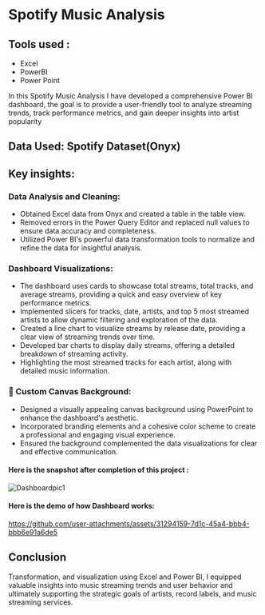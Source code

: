 # Spotify Music Analysis

## Tools used :
- Excel
- PowerBI
- Power Point
  
In this Spotify Music Analysis I have developed a comprehensive Power BI dashboard, the goal is to provide a user-friendly tool to analyze streaming trends, track performance metrics, and gain deeper insights into artist popularity
## Data Used: Spotify Dataset(Onyx)
## Key insights:

### Data Analysis and Cleaning:
- Obtained Excel data from Onyx and created a table in the table view.
- Removed errors in the Power Query Editor and replaced null values to ensure data accuracy and completeness.
- Utilized Power BI's powerful data transformation tools to normalize and refine the data for insightful analysis.
  
### Dashboard Visualizations:
-	The dashboard uses cards to showcase total streams, total tracks, and average streams, providing a quick and easy overview of key performance metrics.
-	Implemented slicers for tracks, date, artists, and top 5 most streamed artists to allow dynamic filtering and exploration of the data.
-	Created a line chart to visualize streams by release date, providing a clear view of streaming trends over time.
-	Developed bar charts to display daily streams, offering a detailed breakdown of streaming activity.
-	Highlighting the most streamed tracks for each artist, along with detailed music information.
  
### 🎨 Custom Canvas Background:
-	Designed a visually appealing canvas background using PowerPoint to enhance the dashboard's aesthetic.
-	Incorporated branding elements and a cohesive color scheme to create a professional and engaging visual experience.
-	Ensured the background complemented the data visualizations for clear and effective communication.

#### Here is the snapshot after completion of this project :
![Dashboardpic1](https://github.com/user-attachments/assets/fd37a43e-2a32-4609-b512-1cff6d8ac8d2)

#### Here is the demo of how Dashboard works:
https://github.com/user-attachments/assets/31294159-7d1c-45a4-bbb4-bbb6e91a6de5
  
## Conclusion
Transformation, and visualization using Excel and Power BI, I equipped valuable insights into music streaming trends and user behavior and ultimately supporting the strategic goals of artists, record labels, and music streaming services.
